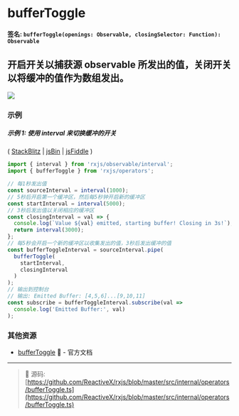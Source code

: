 # bufferToggle

#### 签名: `bufferToggle(openings: Observable, closingSelector: Function): Observable`

## 开启开关以捕获源 observable 所发出的值，关闭开关以将缓冲的值作为数组发出。

<div class="ua-ad"><a href="https://ultimateangular.com/?ref=76683_kee7y7vk"><img src="https://ultimateangular.com/assets/img/banners/ua-leader.svg"></a></div>

### 示例

##### 示例 1: 使用 interval 来切换缓冲的开关

( [StackBlitz](https://stackblitz.com/edit/typescript-41puau?file=index.ts) | [jsBin](http://jsbin.com/relavezugo/edit?js,console) |
[jsFiddle](https://jsfiddle.net/btroncone/6ad3w3wf/) )

```js
import { interval } from 'rxjs/observable/interval';
import { bufferToggle } from 'rxjs/operators';

// 每1秒发出值
const sourceInterval = interval(1000);
// 5秒后开启第一个缓冲区，然后每5秒钟开启新的缓冲区
const startInterval = interval(5000);
// 3秒后发出值以关闭相应的缓冲区
const closingInterval = val => {
  console.log(`Value ${val} emitted, starting buffer! Closing in 3s!`);
  return interval(3000);
};
// 每5秒会开启一个新的缓冲区以收集发出的值，3秒后发出缓冲的值
const bufferToggleInterval = sourceInterval.pipe(
  bufferToggle(
    startInterval,
    closingInterval
  )
);
// 输出到控制台
// 输出: Emitted Buffer: [4,5,6]...[9,10,11]
const subscribe = bufferToggleInterval.subscribe(val =>
  console.log('Emitted Buffer:', val)
);
```

### 其他资源

* [bufferToggle](http://cn.rx.js.org/class/es6/Observable.js~Observable.html#instance-method-bufferToggle) :newspaper: - 官方文档

---
> :file_folder: 源码:  [https://github.com/ReactiveX/rxjs/blob/master/src/internal/operators/bufferToggle.ts](https://github.com/ReactiveX/rxjs/blob/master/src/internal/operators/bufferToggle.ts)
